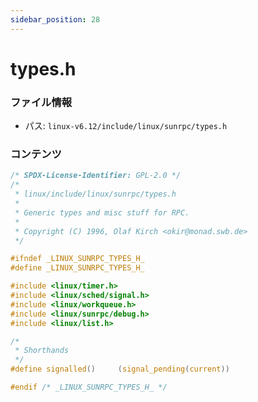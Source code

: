 ```yaml
---
sidebar_position: 28
---
```

# types.h

### ファイル情報

- パス: `linux-v6.12/include/linux/sunrpc/types.h`

### コンテンツ

```h
/* SPDX-License-Identifier: GPL-2.0 */
/*
 * linux/include/linux/sunrpc/types.h
 *
 * Generic types and misc stuff for RPC.
 *
 * Copyright (C) 1996, Olaf Kirch <okir@monad.swb.de>
 */

#ifndef _LINUX_SUNRPC_TYPES_H_
#define _LINUX_SUNRPC_TYPES_H_

#include <linux/timer.h>
#include <linux/sched/signal.h>
#include <linux/workqueue.h>
#include <linux/sunrpc/debug.h>
#include <linux/list.h>

/*
 * Shorthands
 */
#define signalled()		(signal_pending(current))

#endif /* _LINUX_SUNRPC_TYPES_H_ */

```
